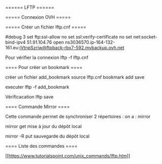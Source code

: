 ====== LFTP ======

===== Connexion OVH =====

===== Créer un fichier lftp.cnf =====


  #debug 3
  set ftp:ssl-allow no
  set ssl:verify-certificate no
  set net:socket-bind-ipv4 51.91.104.76
  open ns3036570.ip-164-132-161.eu:iVtnpSzriw@ftpback-rbx7-592.mybackup.ovh.net

Pour vérifier la connexion lftp -f lftp.cnf

==== Pour créer un bookmark ====

créer un fichier add_bookmark
  source lftp.cnf
  bookmark add save

executer lftp -f add_bookmark

Vérificacation lftp save

==== Commande Mirror ====

Cette commande permet de synchroniser  2 répertoires :
on a : mirror <source> <destination>

  mirror  <remote> <local>  get   mise à jour du dépôt local 

  mirror -R <local> <remote>  put  sauvegarde du dépôt local


==== Liste des commandes ====

[[https://www.tutorialspoint.com/unix_commands/lftp.htm]]










